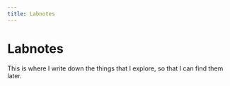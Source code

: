 ```yaml
---
title: Labnotes
---
```


# Labnotes

This is where I write down the things that I explore, so that I can find them later.
